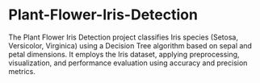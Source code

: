 # Plant-Flower-Iris-Detection
The Plant Flower Iris Detection project classifies Iris species (Setosa, Versicolor, Virginica) using a Decision Tree algorithm based on sepal and petal dimensions. It employs the Iris dataset, applying preprocessing, visualization, and performance evaluation using accuracy and precision metrics.
